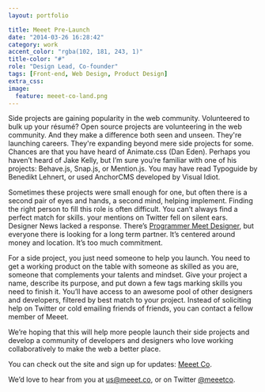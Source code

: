 ```yaml
---
layout: portfolio

title: Meeet Pre-Launch
date: "2014-03-26 16:28:42"
category: work
accent_color: "rgba(102, 181, 243, 1)"
title-color: "#"
role: "Design Lead, Co-founder"
tags: [Front-end, Web Design, Product Design]
extra_css:
image:
  feature: meeet-co-land.png
---
```


Side projects are gaining popularity in the web community. Volunteered to bulk up your résumé? Open source projects are volunteering in the web community. And they make a difference both seen and unseen. They're launching careers. They're expanding beyond mere side projects for some. Chances are that you have heard of Animate.css (Dan Eden). Perhaps you haven’t heard of Jake Kelly, but I’m sure you’re familiar with one of his projects: Behave.js, Snap.js, or Mention.js. You may have read Typoguide by Benedikt Lehnert, or used AnchorCMS developed by Visual Idiot.    

Sometimes these projects were small enough for one, but often there is a second pair of eyes and hands, a second mind, helping implement. Finding the right person to fill this role is often difficult. You can’t always find a perfect match for skills. your mentions on Twitter fell on silent ears. Designer News lacked a response. There’s [Programmer Meet Designer](http://programmermeetdesigner.com/), but everyone there is looking for a long term partner. It’s centered around money and location. It’s too much commitment. 

For a side project, you just need someone to help you launch. You need to get a working product on the table with someone as skilled as you are, someone that complements your talents and mindset. Give your project a name, describe its purpose, and put down a few tags marking skills you need to finish it. You’ll have access to an awesome pool of other designers and developers, filtered by best match to your project. Instead of soliciting help on Twitter or cold emailing friends of friends, you can contact a fellow member of Meeet. 

We’re hoping that this will help more people launch their side projects and develop a community of developers and designers who love working collaboratively to make the web a better place.

You can check out the site and sign up for updates: [Meeet Co](http://meeet.co).

We’d love to hear from you at us@meeet.co, or on Twitter [@meeetco](http://twitter.com/meeetco).
